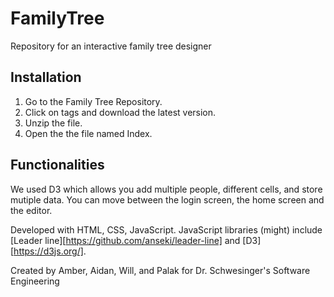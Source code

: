 # FamilyTree
Repository for an interactive family tree designer
## Installation
1) Go to the Family Tree Repository.
2) Click on tags and download the latest version.
3) Unzip the file.
4) Open the the file named Index.
## Functionalities 
We used D3 which allows you add multiple people, different cells, and store mutiple data.
You can move between the login screen, the home screen and the editor.

Developed with HTML, CSS, JavaScript. JavaScript libraries (might) include [Leader line][https://github.com/anseki/leader-line] and [D3][https://d3js.org/].

Created by Amber, Aidan, Will, and Palak for Dr. Schwesinger's Software Engineering

